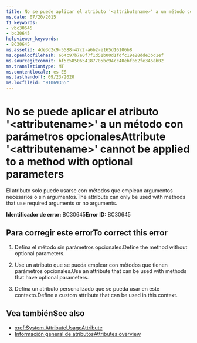 ```yaml
---
title: No se puede aplicar el atributo '<attributename>' a un método con parámetros opcionales
ms.date: 07/20/2015
f1_keywords:
- vbc30645
- bc30645
helpviewer_keywords:
- BC30645
ms.assetid: 4de3d2c9-5588-47c2-a6b2-e165d16106b8
ms.openlocfilehash: 664c97b7e0f7f1d51b00d1fdfc19e28dde3bd1ef
ms.sourcegitcommit: bf5c5850654187705bc94cc40ebfb62fe346ab02
ms.translationtype: MT
ms.contentlocale: es-ES
ms.lasthandoff: 09/23/2020
ms.locfileid: "91069355"
---
```

# <a name="attribute-attributename-cannot-be-applied-to-a-method-with-optional-parameters"></a><span data-ttu-id="06587-102">No se puede aplicar el atributo '\<attributename>' a un método con parámetros opcionales</span><span class="sxs-lookup"><span data-stu-id="06587-102">Attribute '\<attributename>' cannot be applied to a method with optional parameters</span></span>

<span data-ttu-id="06587-103">El atributo solo puede usarse con métodos que emplean argumentos necesarios o sin argumentos.</span><span class="sxs-lookup"><span data-stu-id="06587-103">The attribute can only be used with methods that use required arguments or no arguments.</span></span>  
  
 <span data-ttu-id="06587-104">**Identificador de error:** BC30645</span><span class="sxs-lookup"><span data-stu-id="06587-104">**Error ID:** BC30645</span></span>  
  
## <a name="to-correct-this-error"></a><span data-ttu-id="06587-105">Para corregir este error</span><span class="sxs-lookup"><span data-stu-id="06587-105">To correct this error</span></span>  
  
1. <span data-ttu-id="06587-106">Defina el método sin parámetros opcionales.</span><span class="sxs-lookup"><span data-stu-id="06587-106">Define the method without optional parameters.</span></span>  
  
2. <span data-ttu-id="06587-107">Use un atributo que se pueda emplear con métodos que tienen parámetros opcionales.</span><span class="sxs-lookup"><span data-stu-id="06587-107">Use an attribute that can be used with methods that have optional parameters.</span></span>  
  
3. <span data-ttu-id="06587-108">Defina un atributo personalizado que se pueda usar en este contexto.</span><span class="sxs-lookup"><span data-stu-id="06587-108">Define a custom attribute that can be used in this context.</span></span>  
  
## <a name="see-also"></a><span data-ttu-id="06587-109">Vea también</span><span class="sxs-lookup"><span data-stu-id="06587-109">See also</span></span>

- <xref:System.AttributeUsageAttribute>
- [<span data-ttu-id="06587-110">Información general de atributos</span><span class="sxs-lookup"><span data-stu-id="06587-110">Attributes overview</span></span>](../programming-guide/concepts/attributes/index.md)
